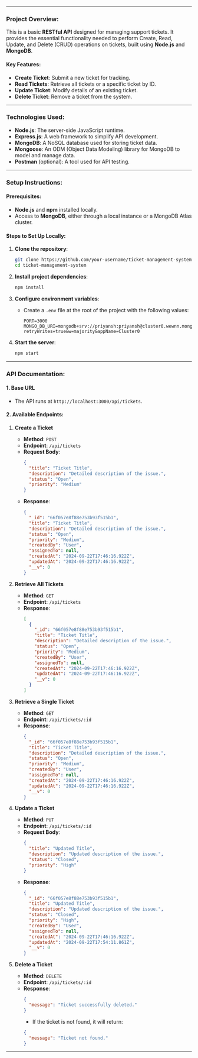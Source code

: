
---

### Project Overview:
This is a basic **RESTful API** designed for managing support tickets. It provides the essential functionality needed to perform Create, Read, Update, and Delete (CRUD) operations on tickets, built using **Node.js** and **MongoDB**.

#### Key Features:
- **Create Ticket**: Submit a new ticket for tracking.
- **Read Tickets**: Retrieve all tickets or a specific ticket by ID.
- **Update Ticket**: Modify details of an existing ticket.
- **Delete Ticket**: Remove a ticket from the system.

---

### Technologies Used:
- **Node.js**: The server-side JavaScript runtime.
- **Express.js**: A web framework to simplify API development.
- **MongoDB**: A NoSQL database used for storing ticket data.
- **Mongoose**: An ODM (Object Data Modeling) library for MongoDB to model and manage data.
- **Postman** (optional): A tool used for API testing.

---

### Setup Instructions:

#### Prerequisites:
- **Node.js** and **npm** installed locally.
- Access to **MongoDB**, either through a local instance or a MongoDB Atlas cluster.

#### Steps to Set Up Locally:

1. **Clone the repository**:
   ```bash
   git clone https://github.com/your-username/ticket-management-system.git
   cd ticket-management-system
   ```

2. **Install project dependencies**:
   ```bash
   npm install
   ```

3. **Configure environment variables**:
   - Create a `.env` file at the root of the project with the following values:
     ```env
     PORT=3000
     MONGO_DB_URI=mongodb+srv://priyansh:priyansh@cluster0.wewnn.mongodb.net/?retryWrites=true&w=majority&appName=Cluster0
     ```

4. **Start the server**:
   ```bash
   npm start
   ```

---

### API Documentation:

#### 1. Base URL
- The API runs at `http://localhost:3000/api/tickets`.

#### 2. Available Endpoints:

1. **Create a Ticket**

   - **Method**: `POST`
   - **Endpoint**: `/api/tickets`
   - **Request Body**:
     ```json
     {
       "title": "Ticket Title",
       "description": "Detailed description of the issue.",
       "status": "Open",
       "priority": "Medium"
     }
     ```
   - **Response**:
     ```json
     {
       "_id": "66f057e8f88e753b93f515b1",
       "title": "Ticket Title",
       "description": "Detailed description of the issue.",
       "status": "Open",
       "priority": "Medium",
       "createdBy": "User",
       "assignedTo": null,
       "createdAt": "2024-09-22T17:46:16.922Z",
       "updatedAt": "2024-09-22T17:46:16.922Z",
       "__v": 0
     }
     ```

2. **Retrieve All Tickets**

   - **Method**: `GET`
   - **Endpoint**: `/api/tickets`
   - **Response**:
     ```json
     [
       {
         "_id": "66f057e8f88e753b93f515b1",
         "title": "Ticket Title",
         "description": "Detailed description of the issue.",
         "status": "Open",
         "priority": "Medium",
         "createdBy": "User",
         "assignedTo": null,
         "createdAt": "2024-09-22T17:46:16.922Z",
         "updatedAt": "2024-09-22T17:46:16.922Z",
         "__v": 0
       }
     ]
     ```

3. **Retrieve a Single Ticket**

   - **Method**: `GET`
   - **Endpoint**: `/api/tickets/:id`
   - **Response**:
     ```json
     {
       "_id": "66f057e8f88e753b93f515b1",
       "title": "Ticket Title",
       "description": "Detailed description of the issue.",
       "status": "Open",
       "priority": "Medium",
       "createdBy": "User",
       "assignedTo": null,
       "createdAt": "2024-09-22T17:46:16.922Z",
       "updatedAt": "2024-09-22T17:46:16.922Z",
       "__v": 0
     }
     ```

4. **Update a Ticket**

   - **Method**: `PUT`
   - **Endpoint**: `/api/tickets/:id`
   - **Request Body**:
     ```json
     {
       "title": "Updated Title",
       "description": "Updated description of the issue.",
       "status": "Closed",
       "priority": "High"
     }
     ```
   - **Response**:
     ```json
     {
       "_id": "66f057e8f88e753b93f515b1",
       "title": "Updated Title",
       "description": "Updated description of the issue.",
       "status": "Closed",
       "priority": "High",
       "createdBy": "User",
       "assignedTo": null,
       "createdAt": "2024-09-22T17:46:16.922Z",
       "updatedAt": "2024-09-22T17:54:11.861Z",
       "__v": 0
     }
     ```

5. **Delete a Ticket**

   - **Method**: `DELETE`
   - **Endpoint**: `/api/tickets/:id`
   - **Response**:
     ```json
     {
       "message": "Ticket successfully deleted."
     }
     ```
     - If the ticket is not found, it will return:
     ```json
     {
       "message": "Ticket not found."
     }
     ```

---